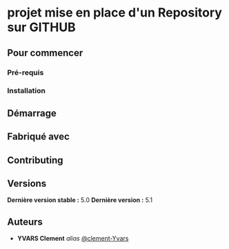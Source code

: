 # projet mise en place d'un Repository sur GITHUB

## Pour commencer



### Pré-requis



### Installation



## Démarrage



## Fabriqué avec


## Contributing



## Versions

**Dernière version stable :** 5.0
**Dernière version :** 5.1


## Auteurs
* **YVARS Clement** _alias_ [@clement-Yvars](https://github.com/clement-Yvars)
